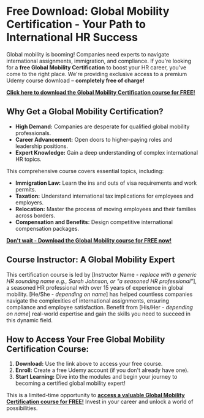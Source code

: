 # Free Download: Global Mobility Certification - Your Path to International HR Success

Global mobility is booming! Companies need experts to navigate international assignments, immigration, and compliance. If you're looking for a **free Global Mobility Certification** to boost your HR career, you've come to the right place. We're providing exclusive access to a premium Udemy course download – **completely free of charge!**

[**Click here to download the Global Mobility Certification course for FREE!**](https://udemywork.com/global-mobility-certification)

## Why Get a Global Mobility Certification?

*   **High Demand:** Companies are desperate for qualified global mobility professionals.
*   **Career Advancement:** Open doors to higher-paying roles and leadership positions.
*   **Expert Knowledge:** Gain a deep understanding of complex international HR topics.

This comprehensive course covers essential topics, including:

*   **Immigration Law:** Learn the ins and outs of visa requirements and work permits.
*   **Taxation:** Understand international tax implications for employees and employers.
*   **Relocation:** Master the process of moving employees and their families across borders.
*   **Compensation and Benefits:** Design competitive international compensation packages.

[**Don't wait - Download the Global Mobility course for FREE now!**](https://udemywork.com/global-mobility-certification)

## Course Instructor: A Global Mobility Expert

This certification course is led by [Instructor Name - *replace with a generic HR sounding name e.g., Sarah Johnson, or "a seasoned HR professional"*], a seasoned HR professional with over 15 years of experience in global mobility.  [He/She - *depending on name*] has helped countless companies navigate the complexities of international assignments, ensuring compliance and employee satisfaction.  Benefit from [His/Her - *depending on name*] real-world expertise and gain the skills you need to succeed in this dynamic field.

## How to Access Your Free Global Mobility Certification Course:

1.  **Download:** Use the link above to access your free course.
2.  **Enroll:** Create a free Udemy account (if you don't already have one).
3.  **Start Learning:** Dive into the modules and begin your journey to becoming a certified global mobility expert!

This is a limited-time opportunity to **[access a valuable Global Mobility Certification course for FREE!](https://udemywork.com/global-mobility-certification)** Invest in your career and unlock a world of possibilities.
